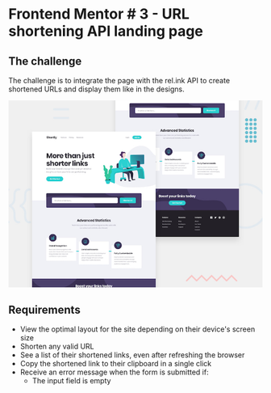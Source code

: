 # Frontend Mentor # 3 - URL shortening API landing page

## The challenge

The challenge is to integrate the page with the rel.ink API to create shortened URLs and display them like in the designs.

![Challenge Preview](/design/desktop-preview.jpg)

## Requirements

- View the optimal layout for the site depending on their device's screen size
- Shorten any valid URL
- See a list of their shortened links, even after refreshing the browser
- Copy the shortened link to their clipboard in a single click
- Receive an error message when the form is submitted if:
  - The input field is empty
